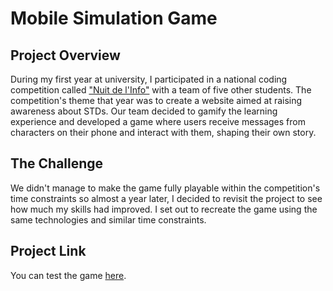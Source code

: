 
# Mobile Simulation Game

## Project Overview

During my first year at university, I participated in a national coding competition called ["Nuit de l'Info"](https://www.nuitdelinfo.com/) with a team of five other students. The competition's theme that year was to create a website aimed at raising awareness about STDs. Our team decided to gamify the learning experience and developed a game where users receive messages from characters on their phone and interact with them, shaping their own story.

## The Challenge

We didn't manage to make the game fully playable within the competition's time constraints so almost a year later, I decided to revisit the project to see how much my skills had improved. I set out to recreate the game using the same technologies and similar time constraints.

## Project Link

You can test the game [here](https://c-r-lewis.github.io/nuitDeLinfo/).
